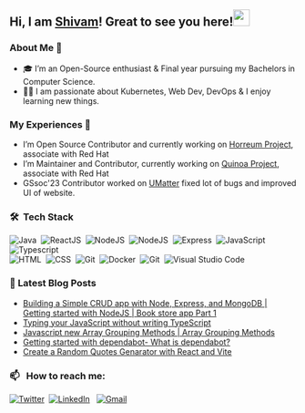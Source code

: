 
 ## Hi, I am [Shivam](https://bio.link/shivams)! Great to see you here!<img src="https://github.com/TheDudeThatCode/TheDudeThatCode/blob/master/Assets/Hi.gif" width="29"> 
 
### About Me 🚀
* 🎓 I’m an Open-Source enthusiast & Final year pursuing my Bachelors in Computer Science.
* 👨‍💻 I am passionate about Kubernetes, Web Dev, DevOps & I enjoy learning new things.
### My Experiences 🙌
* I’m Open Source Contributor and currently working on [Horreum Project](https://github.com/Hyperfoil/Horreum), associate with Red Hat
* I’m Maintainer and Contributor, currently working on [Quinoa Project](https://github.com/quarkiverse/quarkus-quinoa), associate with Red Hat
* GSsoc'23 Contributor worked on [UMatter](https://github.com/MonalikaPatnaik/UMatter) fixed lot of bugs and improved UI of website.
    
### 🛠 &nbsp;Tech Stack
 
![Java](https://img.shields.io/badge/-Java-05122A?style=flat&logo=openjdk)&nbsp;
![ReactJS](https://img.shields.io/badge/-React-05122A?style=flat&logo=react)&nbsp;
![NodeJS](https://img.shields.io/badge/-NodeJS-05122A?style=flat&logo=node.js)&nbsp;
![NodeJS](https://img.shields.io/badge/-NextJS-05122A?style=flat&logo=next.js)&nbsp;
![Express](https://img.shields.io/badge/-Express-05122A?style=flat&logo=express)&nbsp;
![JavaScript](https://img.shields.io/badge/-JavaScript-05122A?style=flat&logo=javascript)&nbsp;
![Typescript](https://img.shields.io/badge/-TypeScript-05122A?style=flat&logo=typescript)<br/>
![HTML](https://img.shields.io/badge/-HTML-05122A?style=flat&logo=HTML5)&nbsp;
![CSS](https://img.shields.io/badge/-CSS-05122A?style=flat&logo=CSS3&logoColor=1572B6)&nbsp;
![Git](https://img.shields.io/badge/-Git-05122A?style=flat&logo=git)&nbsp;
![Docker](https://img.shields.io/badge/-Docker-05122A?style=flat&logo=docker)&nbsp;
![Git](https://img.shields.io/badge/-Kubernetes-05122A?style=flat&logo=kubernetes)&nbsp;
![Visual Studio Code](https://img.shields.io/badge/-Visual%20Studio%20Code-05122A?style=flat&logo=visual-studio-code&logoColor=007ACC)&nbsp;


### 📕 Latest Blog Posts

<!-- BLOG-POST-LIST:START -->
- [Building a Simple CRUD app with Node, Express, and MongoDB | Getting started with NodeJS | Book store app Part 1](https://shivam-sharma.hashnode.dev/building-a-simple-crud-app-with-node-express-and-mongodb-getting-started-with-nodejs-book-store-app-part-1)
- [Typing your JavaScript without writing TypeScript](https://shivam-sharma.hashnode.dev/typing-your-javascript-without-writing-typescript)
- [Javascript new Array Grouping Methods |  Array Grouping Methods](https://shivam-sharma.hashnode.dev/javascript-new-array-grouping-methods-array-grouping-methods)
- [Getting started with dependabot- What is dependabot?](https://shivam-sharma.hashnode.dev/getting-started-with-dependabot-what-is-dependabot)
- [Create a  Random Quotes Genarator with React  and Vite](https://shivam-sharma.hashnode.dev/create-a-random-quotes-genarator-with-react-and-vite)
<!-- BLOG-POST-LIST:END -->

### 📫 &nbsp; How to reach me:

<a href="https://twitter.com/shivamstwt1/"><img alt="Twitter" src="https://img.shields.io/badge/Twitter%20-%230077B5.svg?&style=flat&logo=twitter&logoColor=white"/></a>&nbsp;
<a href="https://www.linkedin.com/in/meshivamsharma/"><img alt="LinkedIn" src="https://img.shields.io/badge/linkedin%20-%230077B5.svg?&style=flat&logo=linkedin&logoColor=white"/></a> &nbsp;
<a href="mailto:meshivam81@gmail.com"><img alt="Gmail" src="https://img.shields.io/badge/Gmail-D14836?style=flat&logo=gmail&logoColor=white" /></a> &nbsp;

<!--- ### 🏆 Achievement.
[![@shivamsharma7's Holopin board](https://holopin.me/shivamsharma7)](https://holopin.io/@shivamsharma7) -->
